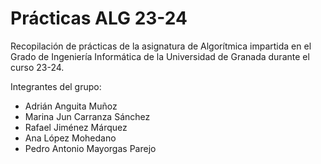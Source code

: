# Prácticas ALG 23-24

Recopilación de prácticas de la asignatura de Algorítmica impartida en el Grado
de Ingeniería Informática de la Universidad de Granada durante el curso 23-24.

Integrantes del grupo:
* Adrián Anguita Muñoz
* Marina Jun Carranza Sánchez
* Rafael Jiménez Márquez
* Ana López Mohedano
* Pedro Antonio Mayorgas Parejo
